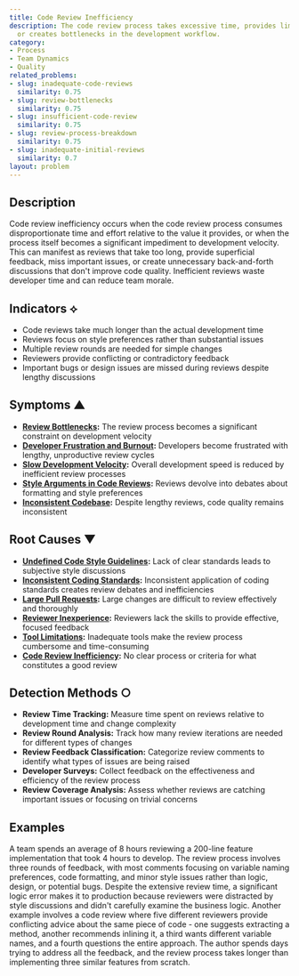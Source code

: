 ```yaml
---
title: Code Review Inefficiency
description: The code review process takes excessive time, provides limited value,
  or creates bottlenecks in the development workflow.
category:
- Process
- Team Dynamics
- Quality
related_problems:
- slug: inadequate-code-reviews
  similarity: 0.75
- slug: review-bottlenecks
  similarity: 0.75
- slug: insufficient-code-review
  similarity: 0.75
- slug: review-process-breakdown
  similarity: 0.75
- slug: inadequate-initial-reviews
  similarity: 0.7
layout: problem
---
```


## Description

Code review inefficiency occurs when the code review process consumes disproportionate time and effort relative to the value it provides, or when the process itself becomes a significant impediment to development velocity. This can manifest as reviews that take too long, provide superficial feedback, miss important issues, or create unnecessary back-and-forth discussions that don't improve code quality. Inefficient reviews waste developer time and can reduce team morale.

## Indicators ⟡

- Code reviews take much longer than the actual development time
- Reviews focus on style preferences rather than substantial issues
- Multiple review rounds are needed for simple changes
- Reviewers provide conflicting or contradictory feedback
- Important bugs or design issues are missed during reviews despite lengthy discussions

## Symptoms ▲

- **[Review Bottlenecks](review-bottlenecks.md):** The review process becomes a significant constraint on development velocity
- **[Developer Frustration and Burnout](developer-frustration-and-burnout.md):** Developers become frustrated with lengthy, unproductive review cycles
- **[Slow Development Velocity](slow-development-velocity.md):** Overall development speed is reduced by inefficient review processes
- **[Style Arguments in Code Reviews](style-arguments-in-code-reviews.md):** Reviews devolve into debates about formatting and style preferences
- **[Inconsistent Codebase](inconsistent-codebase.md):** Despite lengthy reviews, code quality remains inconsistent

## Root Causes ▼

- **[Undefined Code Style Guidelines](undefined-code-style-guidelines.md):** Lack of clear standards leads to subjective style discussions
- **[Inconsistent Coding Standards](inconsistent-coding-standards.md):** Inconsistent application of coding standards creates review debates and inefficiencies
- **[Large Pull Requests](large-pull-requests.md):** Large changes are difficult to review effectively and thoroughly
- **[Reviewer Inexperience](reviewer-inexperience.md):** Reviewers lack the skills to provide effective, focused feedback
- **[Tool Limitations](tool-limitations.md):** Inadequate tools make the review process cumbersome and time-consuming
- **[Code Review Inefficiency](code-review-inefficiency.md):** No clear process or criteria for what constitutes a good review

## Detection Methods ○

- **Review Time Tracking:** Measure time spent on reviews relative to development time and change complexity
- **Review Round Analysis:** Track how many review iterations are needed for different types of changes
- **Review Feedback Classification:** Categorize review comments to identify what types of issues are being raised
- **Developer Surveys:** Collect feedback on the effectiveness and efficiency of the review process
- **Review Coverage Analysis:** Assess whether reviews are catching important issues or focusing on trivial concerns

## Examples

A team spends an average of 8 hours reviewing a 200-line feature implementation that took 4 hours to develop. The review process involves three rounds of feedback, with most comments focusing on variable naming preferences, code formatting, and minor style issues rather than logic, design, or potential bugs. Despite the extensive review time, a significant logic error makes it to production because reviewers were distracted by style discussions and didn't carefully examine the business logic. Another example involves a code review where five different reviewers provide conflicting advice about the same piece of code - one suggests extracting a method, another recommends inlining it, a third wants different variable names, and a fourth questions the entire approach. The author spends days trying to address all the feedback, and the review process takes longer than implementing three similar features from scratch.